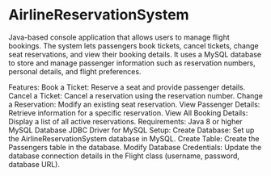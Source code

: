 # AirlineReservationSystem
Java-based console application that allows users to manage flight bookings. The system lets passengers book tickets, cancel tickets, change seat reservations, and view their booking details. It uses a MySQL database to store and manage passenger information such as reservation numbers, personal details, and flight preferences.

Features:
Book a Ticket: Reserve a seat and provide passenger details.
Cancel a Ticket: Cancel a reservation using the reservation number.
Change a Reservation: Modify an existing seat reservation.
View Passenger Details: Retrieve information for a specific reservation.
View All Booking Details: Display a list of all active reservations.
Requirements:
Java 8 or higher
MySQL Database
JDBC Driver for MySQL
Setup:
Create Database: Set up the AirlineReservationSystem database in MySQL.
Create Table: Create the Passengers table in the database.
Modify Database Credentials: Update the database connection details in the Flight class (username, password, database URL).
